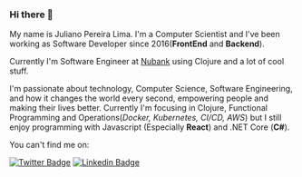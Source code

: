 ### Hi there 👋

<!--
**JulianoGTZ/JulianoGTZ** is a ✨ _special_ ✨ repository because its `README.md` (this file) appears on your GitHub profile.

Here are some ideas to get you started:

- 🔭 I’m currently working on ...
- 🌱 I’m currently learning ...
- 👯 I’m looking to collaborate on ...
- 🤔 I’m looking for help with ...
- 💬 Ask me about ...
- 📫 How to reach me: ...
- 😄 Pronouns: ...
- ⚡ Fun fact: ...
-->


My name is Juliano Pereira Lima. I'm a Computer Scientist and I've been working as Software Developer since 2016(**FrontEnd** and **Backend**). 

Currently I'm Software Engineer at [Nubank](https://nubank.com.br/en/) using Clojure and a lot of cool stuff. 

I'm passionate about technology, Computer Science, Software Engineering, and how it changes the world every second, empowering people and making their lives better.
Currently I'm focusing in Clojure, Functional Programming and Operations(*Docker, Kubernetes, CI/CD, AWS*) but I still enjoy programming with Javascript (Especially **React**) and .NET Core (**C#**).

You can't find me on:

[![Twitter Badge](https://img.shields.io/badge/-Twitter-1ca0f1?style=flat-square&labelColor=1ca0f1&logo=twitter&logoColor=white&link=https://twitter.com/julianodgtz)](https://twitter.com/julianodgtz)
[![Linkedin Badge](https://img.shields.io/badge/-LinkedIn-blue?style=flat-square&logo=Linkedin&logoColor=white&link=https://www.linkedin.com/in/julianopereiralima)](https://www.linkedin.com/in/julianopereiralima)
